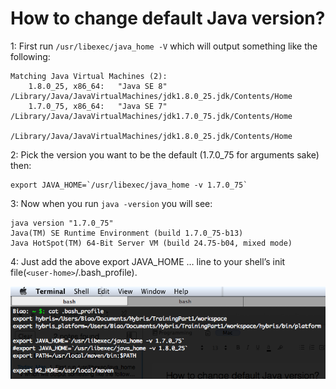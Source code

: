 # How to change default Java version?

1: First run `/usr/libexec/java_home -V` which will output something like the following:

```
Matching Java Virtual Machines (2):
    1.8.0_25, x86_64:   "Java SE 8" /Library/Java/JavaVirtualMachines/jdk1.8.0_25.jdk/Contents/Home
    1.7.0_75, x86_64:   "Java SE 7" /Library/Java/JavaVirtualMachines/jdk1.7.0_75.jdk/Contents/Home

/Library/Java/JavaVirtualMachines/jdk1.8.0_25.jdk/Contents/Home
```

2: Pick the version you want to be the default \(1.7.0\_75 for arguments sake\) then:

    export JAVA_HOME=`/usr/libexec/java_home -v 1.7.0_75`

3: Now when you run `java -version` you will see:

```
java version "1.7.0_75"
Java(TM) SE Runtime Environment (build 1.7.0_75-b13)
Java HotSpot(TM) 64-Bit Server VM (build 24.75-b04, mixed mode)
```

4: Just add the above export JAVA\_HOME … line to your shell’s init file\(`<user-home>`/.bash\_profile\).

![](/assets/java/java-change-version.png)

